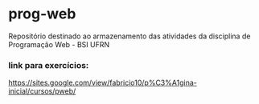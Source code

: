 # prog-web
Repositório destinado ao armazenamento das atividades da disciplina de Programação Web - BSI UFRN

### link para exercícios:
https://sites.google.com/view/fabricio10/p%C3%A1gina-inicial/cursos/pweb/
